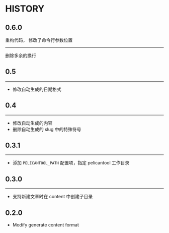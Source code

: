 
# HISTORY

## 0.6.0
重构代码， 修改了命令行参数位置

---
删除多余的换行

## 0.5

---
* 修改自动生成的日期格式

## 0.4

---
* 修改自动生成的内容
* 删除自动生成的 slug 中的特殊符号

## 0.3.1
---
* 添加 `PELICANTOOL_PATH` 配置项，指定 pelicantool 工作目录

## 0.3.0
---

*  支持新建文章时在 content 中创建子目录

## 0.2.0

*  Modify generate content format
